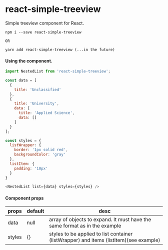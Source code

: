 # react-simple-treeview
Simple treeview component for React.

```
npm i --save react-simple-treeview

OR

yarn add react-simple-treeview (...in the future)
```

#### Using the component.

```javascript
import NestedList from 'react-simple-treeview';

const data = [
  {
    title: 'Unclassified'
  },
  {
    title: 'University',
    data: [
      title: 'Applied Science',
      data: []
    ]
  }
];

const styles = {
  listWrapper: {
    border: '1px solid red',
    backgroundColor: 'gray'
  },
  listItem: {
    padding: '10px'
  }
}

<NestedList list={data} styles={styles} />
```

#### Component props

| props | default | desc
|------|------|------
|data| null| array of objects to expand. It must have the same format as in the example
|styles| {} | styles to be applied to list container (listWrapper) and items (listItem)(see example)
